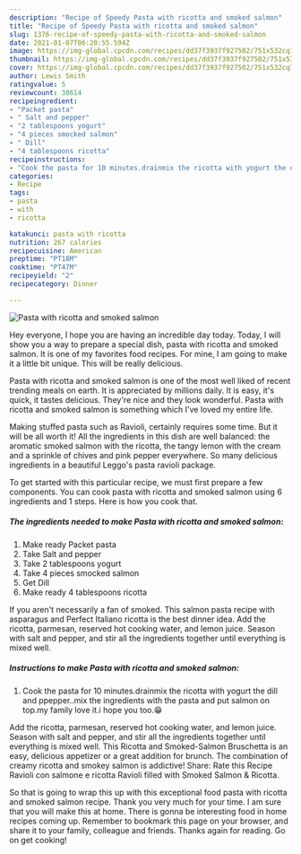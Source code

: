```yaml
---
description: "Recipe of Speedy Pasta with ricotta and smoked salmon"
title: "Recipe of Speedy Pasta with ricotta and smoked salmon"
slug: 1376-recipe-of-speedy-pasta-with-ricotta-and-smoked-salmon
date: 2021-01-07T06:20:55.594Z
image: https://img-global.cpcdn.com/recipes/dd37f3937f927502/751x532cq70/pasta-with-ricotta-and-smoked-salmon-recipe-main-photo.jpg
thumbnail: https://img-global.cpcdn.com/recipes/dd37f3937f927502/751x532cq70/pasta-with-ricotta-and-smoked-salmon-recipe-main-photo.jpg
cover: https://img-global.cpcdn.com/recipes/dd37f3937f927502/751x532cq70/pasta-with-ricotta-and-smoked-salmon-recipe-main-photo.jpg
author: Lewis Smith
ratingvalue: 5
reviewcount: 30614
recipeingredient:
- "Packet pasta"
- " Salt and pepper"
- "2 tablespoons yogurt"
- "4 pieces smocked salmon"
- " Dill"
- "4 tablespoons ricotta"
recipeinstructions:
- "Cook the pasta for 10 minutes.drainmix the ricotta with yogurt the dill and ppepper..mix the ingredients with the pasta and put salmon on top.my family love it.i hope you too.😁"
categories:
- Recipe
tags:
- pasta
- with
- ricotta

katakunci: pasta with ricotta 
nutrition: 267 calories
recipecuisine: American
preptime: "PT18M"
cooktime: "PT47M"
recipeyield: "2"
recipecategory: Dinner

---
```



![Pasta with ricotta and smoked salmon](https://img-global.cpcdn.com/recipes/dd37f3937f927502/751x532cq70/pasta-with-ricotta-and-smoked-salmon-recipe-main-photo.jpg)

Hey everyone, I hope you are having an incredible day today. Today, I will show you a way to prepare a special dish, pasta with ricotta and smoked salmon. It is one of my favorites food recipes. For mine, I am going to make it a little bit unique. This will be really delicious.

Pasta with ricotta and smoked salmon is one of the most well liked of recent trending meals on earth. It is appreciated by millions daily. It is easy, it's quick, it tastes delicious. They're nice and they look wonderful. Pasta with ricotta and smoked salmon is something which I've loved my entire life.

Making stuffed pasta such as Ravioli, certainly requires some time. But it will be all worth it! All the ingredients in this dish are well balanced: the aromatic smoked salmon with the ricotta, the tangy lemon with the cream and a sprinkle of chives and pink pepper everywhere. So many delicious ingredients in a beautiful Leggo&#39;s pasta ravioli package.


To get started with this particular recipe, we must first prepare a few components. You can cook pasta with ricotta and smoked salmon using 6 ingredients and 1 steps. Here is how you cook that.

<!--inarticleads1-->

##### The ingredients needed to make Pasta with ricotta and smoked salmon:

1. Make ready Packet pasta
1. Take  Salt and pepper
1. Take 2 tablespoons yogurt
1. Take 4 pieces smocked salmon
1. Get  Dill
1. Make ready 4 tablespoons ricotta


If you aren&#39;t necessarily a fan of smoked. This salmon pasta recipe with asparagus and Perfect Italiano ricotta is the best dinner idea. Add the ricotta, parmesan, reserved hot cooking water, and lemon juice. Season with salt and pepper, and stir all the ingredients together until everything is mixed well. 

<!--inarticleads2-->

##### Instructions to make Pasta with ricotta and smoked salmon:

1. Cook the pasta for 10 minutes.drainmix the ricotta with yogurt the dill and ppepper..mix the ingredients with the pasta and put salmon on top.my family love it.i hope you too.😁


Add the ricotta, parmesan, reserved hot cooking water, and lemon juice. Season with salt and pepper, and stir all the ingredients together until everything is mixed well. This Ricotta and Smoked-Salmon Bruschetta is an easy, delicious appetizer or a great addition for brunch. The combination of creamy ricotta and smokey salmon is addictive! Share: Rate this Recipe Ravioli con salmone e ricotta Ravioli filled with Smoked Salmon &amp; Ricotta. 

So that is going to wrap this up with this exceptional food pasta with ricotta and smoked salmon recipe. Thank you very much for your time. I am sure that you will make this at home. There is gonna be interesting food in home recipes coming up. Remember to bookmark this page on your browser, and share it to your family, colleague and friends. Thanks again for reading. Go on get cooking!
